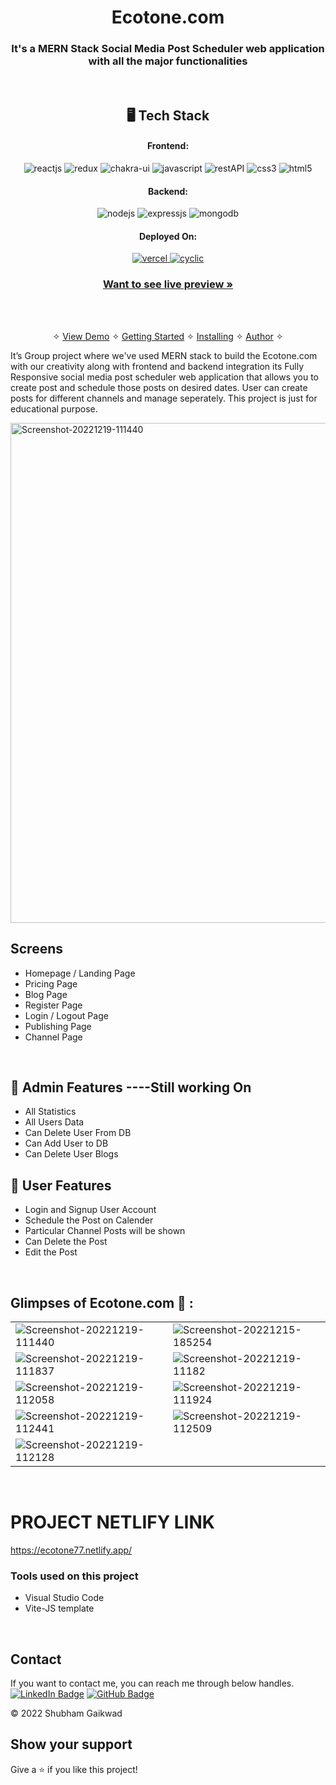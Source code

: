 <h1 align="center">Ecotone.com</h1>

<h3 align="center">It's a MERN Stack Social Media Post Scheduler web application with all the major functionalities</h3>

<br />


<h2 align="center">🖥️ Tech Stack</h2>


<h4 align="center">Frontend:</h4>

<p align="center">
  <img src="https://img.shields.io/badge/React-20232A?style=for-the-badge&logo=react&logoColor=61DAFB" alt="reactjs" />
  <img src="https://img.shields.io/badge/Redux-593D88?style=for-the-badge&logo=redux&logoColor=white" alt="redux" />
  <img src="https://img.shields.io/badge/Chakra%20UI-3bc7bd?style=for-the-badge&logo=chakraui&logoColor=white" alt="chakra-ui" />
  <img src="https://img.shields.io/badge/JavaScript-323330?style=for-the-badge&logo=javascript&logoColor=F7DF1E" alt="javascript" />
  <img src="https://img.shields.io/badge/Rest_API-02303A?style=for-the-badge&logo=react-router&logoColor=white" alt="restAPI" />
  <img src="https://img.shields.io/badge/CSS3-1572B6?style=for-the-badge&logo=css3&logoColor=white" alt="css3" />
  <img src="https://img.shields.io/badge/HTML5-E34F26?style=for-the-badge&logo=html5&logoColor=white" alt="html5" />
</p>


<h4 align="center">Backend:</h4>

<p align="center">
  <img src="https://img.shields.io/badge/Node.js-339933?style=for-the-badge&logo=nodedotjs&logoColor=white" alt="nodejs" />
  <img src="https://img.shields.io/badge/Express.js-000000?style=for-the-badge&logo=express&logoColor=white" alt="expressjs" />
  <img src="https://img.shields.io/badge/MongoDB-4EA94B?style=for-the-badge&logo=mongodb&logoColor=white" alt="mongodb" />

</p>





<h4 align="center">Deployed On:</h4>

<p align="center">
<a href="https://ecotone77.netlify.app/">
  <img src="https://img.shields.io/badge/Netlify-00C7B7?style=for-the-badge&logo=netlify&logoColor=white" alt="vercel" />
</a>  
<a href="https://mauve-rabbit-gown.cyclic.app/">
  <img src="https://img.shields.io/badge/Cyclic-430098?style=for-the-badge&logo=cyclic&logoColor=white" alt="cyclic" />
  </a>
</p>



<h3 align="center"><a href="https://ecotone77.netlify.app/"><strong>Want to see live preview »</strong></a></h3>


<br />

<p align="center">
  <br />&#10023;
  <a href="#Demo">View Demo</a> &#10023;
  <a href="#Getting-Started">Getting Started</a> &#10023; 
  <a href="#Install">Installing</a> &#10023;
  <a href="#Contact">Author</a> &#10023;
</p>

It’s Group project where we've used MERN stack to build the Ecotone.com with our creativity along with frontend and backend integration
its Fully Responsive social media post scheduler web application that allows you to create post and schedule those posts on desired dates. User can create posts for different channels and manage seperately. This project is just for educational purpose.

<img src="https://i.ibb.co/f1kCMWH/Screenshot-20221219-111440.png" alt="Screenshot-20221219-111440" width="800px" />


<br />

## Screens 
- Homepage / Landing Page
- Pricing Page 
- Blog Page
- Register Page
- Login / Logout Page
- Publishing Page
- Channel Page



<br />


## 🚀 Admin Features ----Still working On
- All Statistics
- All Users Data
- Can Delete User From DB
- Can Add User to DB
- Can Delete User Blogs
 
## 🚀 User Features
- Login and Signup User Account
- Schedule the Post on Calender
- Particular Channel Posts will be shown
- Can Delete the Post
- Edit the Post

<br />

## Glimpses of Ecotone.com 🙈 :




<table>
  <tr>
    <td><img maxW="50%" src="https://i.ibb.co/f1kCMWH/Screenshot-20221219-111440.png" alt="Screenshot-20221219-111440" /></td>
    <td><img maxW="50%" src="https://i.ibb.co/7Yk5wrF/Screenshot-20221215-185254.png" alt="Screenshot-20221215-185254"/></td>
  </tr>
  <tr>
   <td><img src="https://i.ibb.co/qCCTrBd/Screenshot-20221219-111837.png" alt="Screenshot-20221219-111837"/></td>
    <td><img src="https://i.ibb.co/xjhf4C2/Screenshot-20221219-111821.png" alt="Screenshot-20221219-11182" /></td>
  </tr>
  <tr>
    <td><img src="https://i.ibb.co/QM76h3G/Screenshot-20221219-112058.png" alt="Screenshot-20221219-112058" /></td>
    <td><img src="https://i.ibb.co/S57bcRz/Screenshot-20221219-111924.png" alt="Screenshot-20221219-111924" /></td>
  </tr>
  <tr>
    <td><img src="https://i.ibb.co/xjT7Xzb/Screenshot-20221219-112441.png" alt="Screenshot-20221219-112441"  /></td>
    <td><img src="https://i.ibb.co/9wLfBDX/Screenshot-20221219-112509.png" alt="Screenshot-20221219-112509" /></td>
  </tr>
   <tr>
    <td><img src="https://i.ibb.co/rmJWtDz/Screenshot-20221219-112128.png" alt="Screenshot-20221219-112128"   alt="women" /></td>  
  </tr>   

</table>

<br />


# PROJECT NETLIFY LINK
https://ecotone77.netlify.app/


### Tools used on this project

- Visual Studio Code
- Vite-JS template

<br />


## Contact

If you want to contact me, you can reach me through below handles. <br />
[![LinkedIn Badge](https://img.shields.io/badge/LinkedIn--informational?style=flat&logo=linkedin&logoColor=blue&color=blue)](https://www.linkedin.com/in/shubhamgaikwad7/)
 [![GitHub Badge](https://img.shields.io/badge/GitHub--informational?style=flat&logo=github&logoColor=white&color=blue)](https://github.com/gShubham7)



© 2022 Shubham Gaikwad



## Show your support

Give a ⭐️ if you like this project!
